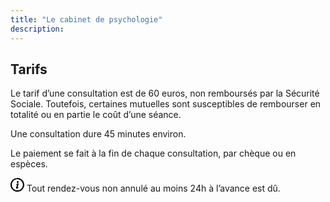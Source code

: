 ```yaml
---
title: "Le cabinet de psychologie"
description: 
---
```


## Tarifs

Le tarif d’une consultation est de 60 euros, non remboursés par la Sécurité Sociale. Toutefois, certaines mutuelles sont susceptibles de rembourser en totalité ou en partie le coût d’une séance.  

Une consultation dure 45 minutes environ.

Le paiement se fait à la fin de chaque consultation, par chèque ou en espèces. 

<p class="info"><svg xmlns="http://www.w3.org/2000/svg" width="22px" viewBox="0 0 100 100.6"><path d="M100 50.5a50.19 50.19 0 0 1-50.2 50.1C22.1 100.6-.15 77.7 0 50.2A50 50 0 0 1 50.2.6c3.4-3.5 49.9 7.6 49.8 49.9zm-90.4 0a40.4 40.4 0 1 0 80.8.2c.1-22.3-18-40.6-40-40.7 0-2.6-40.6 3.9-40.8 40.5z"/><path d="M47.9 78.9c-10.2 0-7.32-3.4-1.7-26.5 2-8.2-3.9 0-5.8-2.6 0-2.3-.28-2.45 9.6-9.4 5-3.53 9.8 1 8.6 5.4-5.25 19.38-6 23.29-5.3 23.8.4.3 4.7-1.5 4.7-1.5.8-.3 3.42.5-1.4 4.6a57.09 57.09 0 0 1-8.7 6.2zm4.7-42.7a7 7 0 1 1 7-7 7 7 0 0 1-7 7z"/></svg> Tout rendez-vous non annulé au moins 24h à l’avance est dû.</p>

